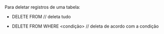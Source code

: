 Para deletar registros de uma tabela:

- DELETE FROM <tabela> // deleta tudo

- DELETE FROM <tabela> WHERE <condição> // deleta de acordo com a condição
